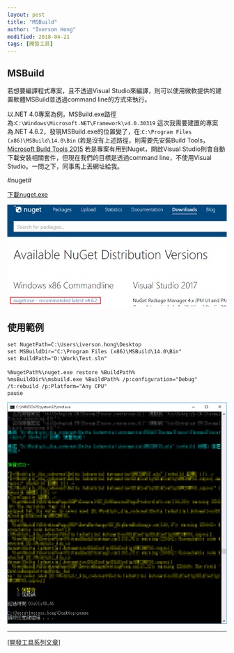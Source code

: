 ```yaml
---
layout: post
title: "MSBuild"
author: "Iverson Hong"
modified: 2018-04-21
tags: [開發工具]
---
```


## MSBuild ##

若想要編譯程式專案，且不透過Visual Studio來編譯，則可以使用微軟提供的建置軟體MSBuild並透過command line的方式來執行。

以.NET 4.0專案為例，MSBuild.exe路徑為:`C:\Windows\Microsoft.NET\Framework\v4.0.30319`
這次我需要建置的專案為.NET 4.6.2，發現MSBuild.exe的位置變了，在:`C:\Program Files (x86)\MSBuild\14.0\Bin`
(若是沒有上述路徑，則需要先安裝Build Tools，[Microsoft Build Tools 2015](https://www.microsoft.com/en-us/download/confirmation.aspx?id=48159)
若是專案有用到Nuget，開啟Visual Studio則會自動下載安裝相關套件，但現在我們的目標是透過command line，不使用Visual Studio。一問之下，同事馬上丟網址給我。

#nuget#

[下載nuget.exe](http://www.nuget.org/downloads)

![](..\images\postImage\MSBuild\001.png)

## 使用範例 ##

    set NugetPath=C:\Users\iverson.hong\Desktop
    set MSBuildDir="C:\Program Files (x86)\MSBuild\14.0\Bin"
    set BuildPath="D:\Work\Test.sln"
    
    %NugetPath%\nuget.exe restore %BuildPath%
    %msBuildDir%\msbuild.exe %BuildPath% /p:configuration="Debug" /t:rebuild /p:Platform="Any CPU"
    pause

![](..\images\postImage\MSBuild\002.png)

----------

[[開發工具系列文章]](http://yu-qiao-hong.github.io/tags/#開發工具)